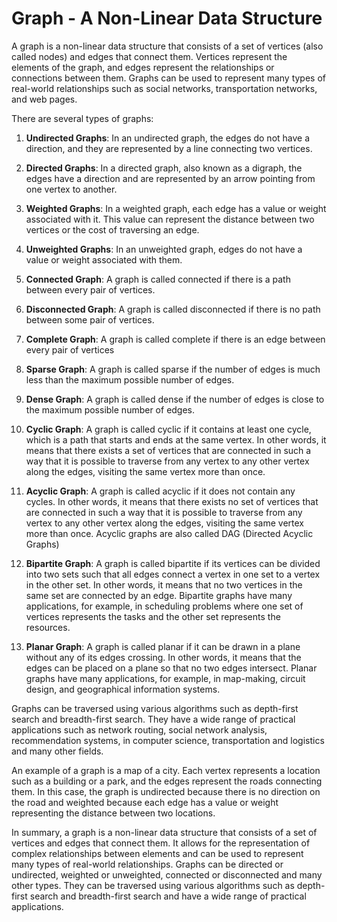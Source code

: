 
# Graph - A Non-Linear Data Structure

A graph is a non-linear data structure that consists of a set of vertices (also called nodes) and edges that connect them. Vertices represent the elements of the graph, and edges represent the relationships or connections between them. Graphs can be used to represent many types of real-world relationships such as social networks, transportation networks, and web pages.

There are several types of graphs:

1. **Undirected Graphs**: In an undirected graph, the edges do not have a direction, and they are represented by a line connecting two vertices.

1. **Directed Graphs**: In a directed graph, also known as a digraph, the edges have a direction and are represented by an arrow pointing from one vertex to another.

1. **Weighted Graphs**: In a weighted graph, each edge has a value or weight associated with it. This value can represent the distance between two vertices or the cost of traversing an edge.

1. **Unweighted Graphs**: In an unweighted graph, edges do not have a value or weight associated with them.

1. **Connected Graph**: A graph is called connected if there is a path between every pair of vertices.

1. **Disconnected Graph**: A graph is called disconnected if there is no path between some pair of vertices.

1. **Complete Graph**: A graph is called complete if there is an edge between every pair of vertices

1. **Sparse Graph**: A graph is called sparse if the number of edges is much less than the maximum possible number of edges.

1. **Dense Graph**: A graph is called dense if the number of edges is close to the maximum possible number of edges.

1. **Cyclic Graph**: A graph is called cyclic if it contains at least one cycle, which is a path that starts and ends at the same vertex. In other words, it means that there exists a set of vertices that are connected in such a way that it is possible to traverse from any vertex to any other vertex along the edges, visiting the same vertex more than once.

1. **Acyclic Graph**: A graph is called acyclic if it does not contain any cycles. In other words, it means that there exists no set of vertices that are connected in such a way that it is possible to traverse from any vertex to any other vertex along the edges, visiting the same vertex more than once. Acyclic graphs are also called DAG (Directed Acyclic Graphs)

1. **Bipartite Graph**: A graph is called bipartite if its vertices can be divided into two sets such that all edges connect a vertex in one set to a vertex in the other set. In other words, it means that no two vertices in the same set are connected by an edge. Bipartite graphs have many applications, for example, in scheduling problems where one set of vertices represents the tasks and the other set represents the resources.

1. **Planar Graph**: A graph is called planar if it can be drawn in a plane without any of its edges crossing. In other words, it means that the edges can be placed on a plane so that no two edges intersect. Planar graphs have many applications, for example, in map-making, circuit design, and geographical information systems.

Graphs can be traversed using various algorithms such as depth-first search and breadth-first search. They have a wide range of practical applications such as network routing, social network analysis, recommendation systems, in computer science, transportation and logistics and many other fields.

An example of a graph is a map of a city. Each vertex represents a location such as a building or a park, and the edges represent the roads connecting them. In this case, the graph is undirected because there is no direction on the road and weighted because each edge has a value or weight representing the distance between two locations.

In summary, a graph is a non-linear data structure that consists of a set of vertices and edges that connect them. It allows for the representation of complex relationships between elements and can be used to represent many types of real-world relationships. Graphs can be directed or undirected, weighted or unweighted, connected or disconnected and many other types. They can be traversed using various algorithms such as depth-first search and breadth-first search and have a wide range of practical applications.




